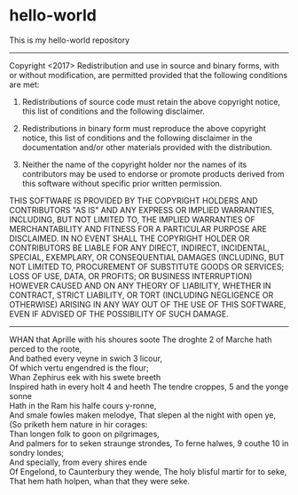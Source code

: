 # hello-world

This is my hello-world repository

-----------------------------------------------------------
Copyright <2017> <Rachel Williams>
Redistribution and use in source and binary forms, with or without modification, are permitted provided that the following conditions are met:

1. Redistributions of source code must retain the above copyright notice, this list of conditions and the following disclaimer.

2. Redistributions in binary form must reproduce the above copyright notice, this list of conditions and the following disclaimer in the documentation and/or other materials provided with the distribution.

3. Neither the name of the copyright holder nor the names of its contributors may be used to endorse or promote products derived from this software without specific prior written permission.

THIS SOFTWARE IS PROVIDED BY THE COPYRIGHT HOLDERS AND CONTRIBUTORS "AS IS" AND ANY EXPRESS OR IMPLIED WARRANTIES, INCLUDING, BUT NOT LIMITED TO, THE IMPLIED WARRANTIES OF MERCHANTABILITY AND FITNESS FOR A PARTICULAR PURPOSE ARE DISCLAIMED. IN NO EVENT SHALL THE COPYRIGHT HOLDER OR CONTRIBUTORS BE LIABLE FOR ANY DIRECT, INDIRECT, INCIDENTAL, SPECIAL, EXEMPLARY, OR CONSEQUENTIAL DAMAGES (INCLUDING, BUT NOT LIMITED TO, PROCUREMENT OF SUBSTITUTE GOODS OR SERVICES; LOSS OF USE, DATA, OR PROFITS; OR BUSINESS INTERRUPTION) HOWEVER CAUSED AND ON ANY THEORY OF LIABILITY, WHETHER IN CONTRACT, STRICT LIABILITY, OR TORT (INCLUDING NEGLIGENCE OR OTHERWISE) ARISING IN ANY WAY OUT OF THE USE OF THIS SOFTWARE, EVEN IF ADVISED OF THE POSSIBILITY OF SUCH DAMAGE.
 
--------------------------------------------------------

WHAN that Aprille with his shoures soote 
The droghte 2 of Marche hath perced to the roote,	
And bathed every veyne in swich 3 licour,	
Of which vertu engendred is the flour;	
Whan Zephirus eek with his swete breeth	       
Inspired hath in every holt 4 and heeth	
The tendre croppes, 5 and the yonge sonne	
Hath in the Ram his halfe cours y-ronne, 	
And smale fowles maken melodye,	
That slepen al the night with open ye,	        
(So priketh hem nature in hir corages: 	
Than longen folk to goon on pilgrimages,	
And palmers for to seken straunge strondes, 
To ferne halwes, 9 couthe 10 in sondry londes;	
And specially, from every shires ende	        
Of Engelond, to Caunterbury they wende,	
The holy blisful martir for to seke,	
That hem hath holpen, whan that they were seke.
